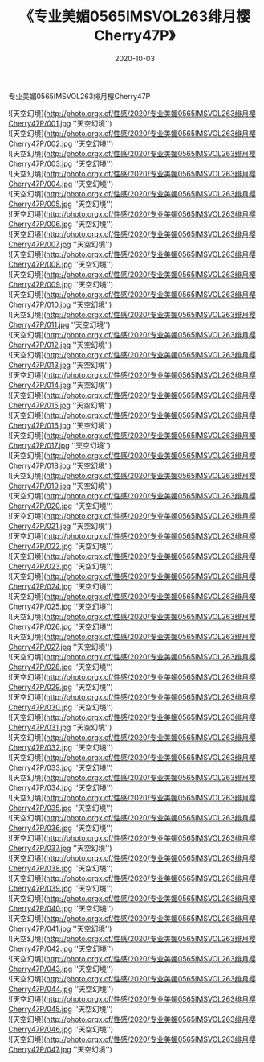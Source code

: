 ﻿---
layout: post
title:  《专业美媚0565IMSVOL263绯月樱Cherry47P》
date:   2020-10-03
image: http://photo.orgx.cf/性感/2020/专业美媚0565IMSVOL263绯月樱Cherry47P/000.jpg
categories: [美女, 性感, 泳衣]
---

专业美媚0565IMSVOL263绯月樱Cherry47P



![天空幻境](http://photo.orgx.cf/性感/2020/专业美媚0565IMSVOL263绯月樱Cherry47P/001.jpg ''天空幻境'') <br>
![天空幻境](http://photo.orgx.cf/性感/2020/专业美媚0565IMSVOL263绯月樱Cherry47P/002.jpg ''天空幻境'') <br>
![天空幻境](http://photo.orgx.cf/性感/2020/专业美媚0565IMSVOL263绯月樱Cherry47P/003.jpg ''天空幻境'') <br>
![天空幻境](http://photo.orgx.cf/性感/2020/专业美媚0565IMSVOL263绯月樱Cherry47P/004.jpg ''天空幻境'') <br>
![天空幻境](http://photo.orgx.cf/性感/2020/专业美媚0565IMSVOL263绯月樱Cherry47P/005.jpg ''天空幻境'') <br>
![天空幻境](http://photo.orgx.cf/性感/2020/专业美媚0565IMSVOL263绯月樱Cherry47P/006.jpg ''天空幻境'') <br>
![天空幻境](http://photo.orgx.cf/性感/2020/专业美媚0565IMSVOL263绯月樱Cherry47P/007.jpg ''天空幻境'') <br>
![天空幻境](http://photo.orgx.cf/性感/2020/专业美媚0565IMSVOL263绯月樱Cherry47P/008.jpg ''天空幻境'') <br>
![天空幻境](http://photo.orgx.cf/性感/2020/专业美媚0565IMSVOL263绯月樱Cherry47P/009.jpg ''天空幻境'') <br>
![天空幻境](http://photo.orgx.cf/性感/2020/专业美媚0565IMSVOL263绯月樱Cherry47P/010.jpg ''天空幻境'') <br>
![天空幻境](http://photo.orgx.cf/性感/2020/专业美媚0565IMSVOL263绯月樱Cherry47P/011.jpg ''天空幻境'') <br>
![天空幻境](http://photo.orgx.cf/性感/2020/专业美媚0565IMSVOL263绯月樱Cherry47P/012.jpg ''天空幻境'') <br>
![天空幻境](http://photo.orgx.cf/性感/2020/专业美媚0565IMSVOL263绯月樱Cherry47P/013.jpg ''天空幻境'') <br>
![天空幻境](http://photo.orgx.cf/性感/2020/专业美媚0565IMSVOL263绯月樱Cherry47P/014.jpg ''天空幻境'') <br>
![天空幻境](http://photo.orgx.cf/性感/2020/专业美媚0565IMSVOL263绯月樱Cherry47P/015.jpg ''天空幻境'') <br>
![天空幻境](http://photo.orgx.cf/性感/2020/专业美媚0565IMSVOL263绯月樱Cherry47P/016.jpg ''天空幻境'') <br>
![天空幻境](http://photo.orgx.cf/性感/2020/专业美媚0565IMSVOL263绯月樱Cherry47P/017.jpg ''天空幻境'') <br>
![天空幻境](http://photo.orgx.cf/性感/2020/专业美媚0565IMSVOL263绯月樱Cherry47P/018.jpg ''天空幻境'') <br>
![天空幻境](http://photo.orgx.cf/性感/2020/专业美媚0565IMSVOL263绯月樱Cherry47P/019.jpg ''天空幻境'') <br>
![天空幻境](http://photo.orgx.cf/性感/2020/专业美媚0565IMSVOL263绯月樱Cherry47P/020.jpg ''天空幻境'') <br>
![天空幻境](http://photo.orgx.cf/性感/2020/专业美媚0565IMSVOL263绯月樱Cherry47P/021.jpg ''天空幻境'') <br>
![天空幻境](http://photo.orgx.cf/性感/2020/专业美媚0565IMSVOL263绯月樱Cherry47P/022.jpg ''天空幻境'') <br>
![天空幻境](http://photo.orgx.cf/性感/2020/专业美媚0565IMSVOL263绯月樱Cherry47P/023.jpg ''天空幻境'') <br>
![天空幻境](http://photo.orgx.cf/性感/2020/专业美媚0565IMSVOL263绯月樱Cherry47P/024.jpg ''天空幻境'') <br>
![天空幻境](http://photo.orgx.cf/性感/2020/专业美媚0565IMSVOL263绯月樱Cherry47P/025.jpg ''天空幻境'') <br>
![天空幻境](http://photo.orgx.cf/性感/2020/专业美媚0565IMSVOL263绯月樱Cherry47P/026.jpg ''天空幻境'') <br>
![天空幻境](http://photo.orgx.cf/性感/2020/专业美媚0565IMSVOL263绯月樱Cherry47P/027.jpg ''天空幻境'') <br>
![天空幻境](http://photo.orgx.cf/性感/2020/专业美媚0565IMSVOL263绯月樱Cherry47P/028.jpg ''天空幻境'') <br>
![天空幻境](http://photo.orgx.cf/性感/2020/专业美媚0565IMSVOL263绯月樱Cherry47P/029.jpg ''天空幻境'') <br>
![天空幻境](http://photo.orgx.cf/性感/2020/专业美媚0565IMSVOL263绯月樱Cherry47P/030.jpg ''天空幻境'') <br>
![天空幻境](http://photo.orgx.cf/性感/2020/专业美媚0565IMSVOL263绯月樱Cherry47P/031.jpg ''天空幻境'') <br>
![天空幻境](http://photo.orgx.cf/性感/2020/专业美媚0565IMSVOL263绯月樱Cherry47P/032.jpg ''天空幻境'') <br>
![天空幻境](http://photo.orgx.cf/性感/2020/专业美媚0565IMSVOL263绯月樱Cherry47P/033.jpg ''天空幻境'') <br>
![天空幻境](http://photo.orgx.cf/性感/2020/专业美媚0565IMSVOL263绯月樱Cherry47P/034.jpg ''天空幻境'') <br>
![天空幻境](http://photo.orgx.cf/性感/2020/专业美媚0565IMSVOL263绯月樱Cherry47P/035.jpg ''天空幻境'') <br>
![天空幻境](http://photo.orgx.cf/性感/2020/专业美媚0565IMSVOL263绯月樱Cherry47P/036.jpg ''天空幻境'') <br>
![天空幻境](http://photo.orgx.cf/性感/2020/专业美媚0565IMSVOL263绯月樱Cherry47P/037.jpg ''天空幻境'') <br>
![天空幻境](http://photo.orgx.cf/性感/2020/专业美媚0565IMSVOL263绯月樱Cherry47P/038.jpg ''天空幻境'') <br>
![天空幻境](http://photo.orgx.cf/性感/2020/专业美媚0565IMSVOL263绯月樱Cherry47P/039.jpg ''天空幻境'') <br>
![天空幻境](http://photo.orgx.cf/性感/2020/专业美媚0565IMSVOL263绯月樱Cherry47P/040.jpg ''天空幻境'') <br>
![天空幻境](http://photo.orgx.cf/性感/2020/专业美媚0565IMSVOL263绯月樱Cherry47P/041.jpg ''天空幻境'') <br>
![天空幻境](http://photo.orgx.cf/性感/2020/专业美媚0565IMSVOL263绯月樱Cherry47P/042.jpg ''天空幻境'') <br>
![天空幻境](http://photo.orgx.cf/性感/2020/专业美媚0565IMSVOL263绯月樱Cherry47P/043.jpg ''天空幻境'') <br>
![天空幻境](http://photo.orgx.cf/性感/2020/专业美媚0565IMSVOL263绯月樱Cherry47P/044.jpg ''天空幻境'') <br>
![天空幻境](http://photo.orgx.cf/性感/2020/专业美媚0565IMSVOL263绯月樱Cherry47P/045.jpg ''天空幻境'') <br>
![天空幻境](http://photo.orgx.cf/性感/2020/专业美媚0565IMSVOL263绯月樱Cherry47P/046.jpg ''天空幻境'') <br>
![天空幻境](http://photo.orgx.cf/性感/2020/专业美媚0565IMSVOL263绯月樱Cherry47P/047.jpg ''天空幻境'') <br>